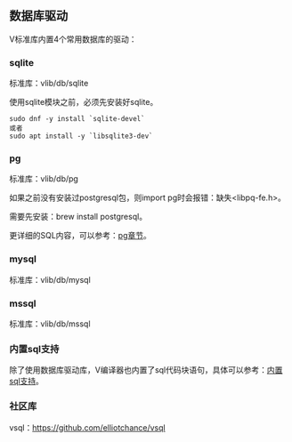 ## 数据库驱动

V标准库内置4个常用数据库的驱动：

### sqlite

标准库：vlib/db/sqlite

使用sqlite模块之前，必须先安装好sqlite。

```shell
sudo dnf -y install `sqlite-devel`
或者
sudo apt install -y `libsqlite3-dev`
```

### pg

标准库：vlib/db/pg

如果之前没有安装过postgresql包，则import pg时会报错：缺失<libpq-fe.h>。

需要先安装：brew install postgresql。

更详细的SQL内容，可以参考：[pg章节](./pg.md)。

### mysql

标准库：vlib/db/mysql



### mssql

标准库：vlib/db/mssql



### 内置sql支持

除了使用数据库驱动库，V编译器也内置了sql代码块语句，具体可以参考：[内置sql支持](sql.md)。

### 社区库

vsql：https://github.com/elliotchance/vsql

